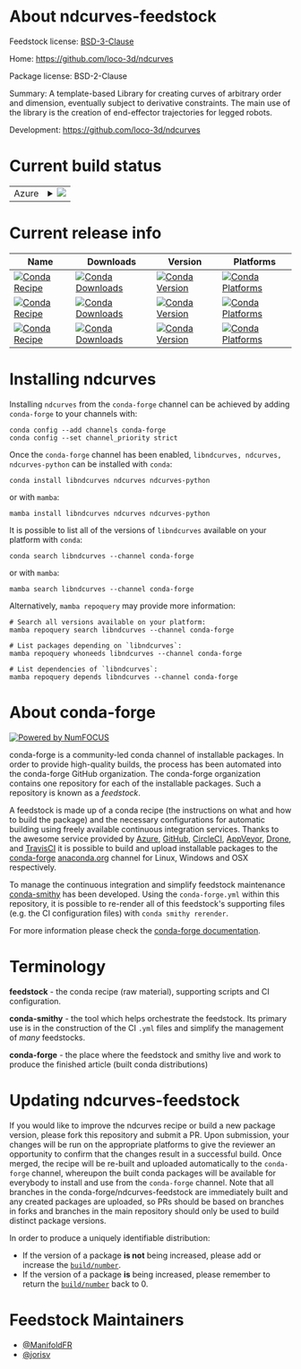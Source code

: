 About ndcurves-feedstock
========================

Feedstock license: [BSD-3-Clause](https://github.com/conda-forge/ndcurves-feedstock/blob/main/LICENSE.txt)

Home: https://github.com/loco-3d/ndcurves

Package license: BSD-2-Clause

Summary: A template-based Library for creating curves of arbitrary order and dimension,
eventually subject to derivative constraints.
The main use of the library is the creation of end-effector trajectories for legged robots.


Development: https://github.com/loco-3d/ndcurves

Current build status
====================


<table>
    
  <tr>
    <td>Azure</td>
    <td>
      <details>
        <summary>
          <a href="https://dev.azure.com/conda-forge/feedstock-builds/_build/latest?definitionId=24680&branchName=main">
            <img src="https://dev.azure.com/conda-forge/feedstock-builds/_apis/build/status/ndcurves-feedstock?branchName=main">
          </a>
        </summary>
        <table>
          <thead><tr><th>Variant</th><th>Status</th></tr></thead>
          <tbody><tr>
              <td>linux_64_python3.10.____cpython</td>
              <td>
                <a href="https://dev.azure.com/conda-forge/feedstock-builds/_build/latest?definitionId=24680&branchName=main">
                  <img src="https://dev.azure.com/conda-forge/feedstock-builds/_apis/build/status/ndcurves-feedstock?branchName=main&jobName=linux&configuration=linux%20linux_64_python3.10.____cpython" alt="variant">
                </a>
              </td>
            </tr><tr>
              <td>linux_64_python3.11.____cpython</td>
              <td>
                <a href="https://dev.azure.com/conda-forge/feedstock-builds/_build/latest?definitionId=24680&branchName=main">
                  <img src="https://dev.azure.com/conda-forge/feedstock-builds/_apis/build/status/ndcurves-feedstock?branchName=main&jobName=linux&configuration=linux%20linux_64_python3.11.____cpython" alt="variant">
                </a>
              </td>
            </tr><tr>
              <td>linux_64_python3.12.____cpython</td>
              <td>
                <a href="https://dev.azure.com/conda-forge/feedstock-builds/_build/latest?definitionId=24680&branchName=main">
                  <img src="https://dev.azure.com/conda-forge/feedstock-builds/_apis/build/status/ndcurves-feedstock?branchName=main&jobName=linux&configuration=linux%20linux_64_python3.12.____cpython" alt="variant">
                </a>
              </td>
            </tr><tr>
              <td>linux_64_python3.13.____cp313</td>
              <td>
                <a href="https://dev.azure.com/conda-forge/feedstock-builds/_build/latest?definitionId=24680&branchName=main">
                  <img src="https://dev.azure.com/conda-forge/feedstock-builds/_apis/build/status/ndcurves-feedstock?branchName=main&jobName=linux&configuration=linux%20linux_64_python3.13.____cp313" alt="variant">
                </a>
              </td>
            </tr><tr>
              <td>linux_64_python3.9.____cpython</td>
              <td>
                <a href="https://dev.azure.com/conda-forge/feedstock-builds/_build/latest?definitionId=24680&branchName=main">
                  <img src="https://dev.azure.com/conda-forge/feedstock-builds/_apis/build/status/ndcurves-feedstock?branchName=main&jobName=linux&configuration=linux%20linux_64_python3.9.____cpython" alt="variant">
                </a>
              </td>
            </tr><tr>
              <td>osx_64_python3.10.____cpython</td>
              <td>
                <a href="https://dev.azure.com/conda-forge/feedstock-builds/_build/latest?definitionId=24680&branchName=main">
                  <img src="https://dev.azure.com/conda-forge/feedstock-builds/_apis/build/status/ndcurves-feedstock?branchName=main&jobName=osx&configuration=osx%20osx_64_python3.10.____cpython" alt="variant">
                </a>
              </td>
            </tr><tr>
              <td>osx_64_python3.11.____cpython</td>
              <td>
                <a href="https://dev.azure.com/conda-forge/feedstock-builds/_build/latest?definitionId=24680&branchName=main">
                  <img src="https://dev.azure.com/conda-forge/feedstock-builds/_apis/build/status/ndcurves-feedstock?branchName=main&jobName=osx&configuration=osx%20osx_64_python3.11.____cpython" alt="variant">
                </a>
              </td>
            </tr><tr>
              <td>osx_64_python3.12.____cpython</td>
              <td>
                <a href="https://dev.azure.com/conda-forge/feedstock-builds/_build/latest?definitionId=24680&branchName=main">
                  <img src="https://dev.azure.com/conda-forge/feedstock-builds/_apis/build/status/ndcurves-feedstock?branchName=main&jobName=osx&configuration=osx%20osx_64_python3.12.____cpython" alt="variant">
                </a>
              </td>
            </tr><tr>
              <td>osx_64_python3.13.____cp313</td>
              <td>
                <a href="https://dev.azure.com/conda-forge/feedstock-builds/_build/latest?definitionId=24680&branchName=main">
                  <img src="https://dev.azure.com/conda-forge/feedstock-builds/_apis/build/status/ndcurves-feedstock?branchName=main&jobName=osx&configuration=osx%20osx_64_python3.13.____cp313" alt="variant">
                </a>
              </td>
            </tr><tr>
              <td>osx_64_python3.9.____cpython</td>
              <td>
                <a href="https://dev.azure.com/conda-forge/feedstock-builds/_build/latest?definitionId=24680&branchName=main">
                  <img src="https://dev.azure.com/conda-forge/feedstock-builds/_apis/build/status/ndcurves-feedstock?branchName=main&jobName=osx&configuration=osx%20osx_64_python3.9.____cpython" alt="variant">
                </a>
              </td>
            </tr><tr>
              <td>win_64_python3.10.____cpython</td>
              <td>
                <a href="https://dev.azure.com/conda-forge/feedstock-builds/_build/latest?definitionId=24680&branchName=main">
                  <img src="https://dev.azure.com/conda-forge/feedstock-builds/_apis/build/status/ndcurves-feedstock?branchName=main&jobName=win&configuration=win%20win_64_python3.10.____cpython" alt="variant">
                </a>
              </td>
            </tr><tr>
              <td>win_64_python3.11.____cpython</td>
              <td>
                <a href="https://dev.azure.com/conda-forge/feedstock-builds/_build/latest?definitionId=24680&branchName=main">
                  <img src="https://dev.azure.com/conda-forge/feedstock-builds/_apis/build/status/ndcurves-feedstock?branchName=main&jobName=win&configuration=win%20win_64_python3.11.____cpython" alt="variant">
                </a>
              </td>
            </tr><tr>
              <td>win_64_python3.12.____cpython</td>
              <td>
                <a href="https://dev.azure.com/conda-forge/feedstock-builds/_build/latest?definitionId=24680&branchName=main">
                  <img src="https://dev.azure.com/conda-forge/feedstock-builds/_apis/build/status/ndcurves-feedstock?branchName=main&jobName=win&configuration=win%20win_64_python3.12.____cpython" alt="variant">
                </a>
              </td>
            </tr><tr>
              <td>win_64_python3.13.____cp313</td>
              <td>
                <a href="https://dev.azure.com/conda-forge/feedstock-builds/_build/latest?definitionId=24680&branchName=main">
                  <img src="https://dev.azure.com/conda-forge/feedstock-builds/_apis/build/status/ndcurves-feedstock?branchName=main&jobName=win&configuration=win%20win_64_python3.13.____cp313" alt="variant">
                </a>
              </td>
            </tr><tr>
              <td>win_64_python3.9.____cpython</td>
              <td>
                <a href="https://dev.azure.com/conda-forge/feedstock-builds/_build/latest?definitionId=24680&branchName=main">
                  <img src="https://dev.azure.com/conda-forge/feedstock-builds/_apis/build/status/ndcurves-feedstock?branchName=main&jobName=win&configuration=win%20win_64_python3.9.____cpython" alt="variant">
                </a>
              </td>
            </tr>
          </tbody>
        </table>
      </details>
    </td>
  </tr>
</table>

Current release info
====================

| Name | Downloads | Version | Platforms |
| --- | --- | --- | --- |
| [![Conda Recipe](https://img.shields.io/badge/recipe-libndcurves-green.svg)](https://anaconda.org/conda-forge/libndcurves) | [![Conda Downloads](https://img.shields.io/conda/dn/conda-forge/libndcurves.svg)](https://anaconda.org/conda-forge/libndcurves) | [![Conda Version](https://img.shields.io/conda/vn/conda-forge/libndcurves.svg)](https://anaconda.org/conda-forge/libndcurves) | [![Conda Platforms](https://img.shields.io/conda/pn/conda-forge/libndcurves.svg)](https://anaconda.org/conda-forge/libndcurves) |
| [![Conda Recipe](https://img.shields.io/badge/recipe-ndcurves-green.svg)](https://anaconda.org/conda-forge/ndcurves) | [![Conda Downloads](https://img.shields.io/conda/dn/conda-forge/ndcurves.svg)](https://anaconda.org/conda-forge/ndcurves) | [![Conda Version](https://img.shields.io/conda/vn/conda-forge/ndcurves.svg)](https://anaconda.org/conda-forge/ndcurves) | [![Conda Platforms](https://img.shields.io/conda/pn/conda-forge/ndcurves.svg)](https://anaconda.org/conda-forge/ndcurves) |
| [![Conda Recipe](https://img.shields.io/badge/recipe-ndcurves--python-green.svg)](https://anaconda.org/conda-forge/ndcurves-python) | [![Conda Downloads](https://img.shields.io/conda/dn/conda-forge/ndcurves-python.svg)](https://anaconda.org/conda-forge/ndcurves-python) | [![Conda Version](https://img.shields.io/conda/vn/conda-forge/ndcurves-python.svg)](https://anaconda.org/conda-forge/ndcurves-python) | [![Conda Platforms](https://img.shields.io/conda/pn/conda-forge/ndcurves-python.svg)](https://anaconda.org/conda-forge/ndcurves-python) |

Installing ndcurves
===================

Installing `ndcurves` from the `conda-forge` channel can be achieved by adding `conda-forge` to your channels with:

```
conda config --add channels conda-forge
conda config --set channel_priority strict
```

Once the `conda-forge` channel has been enabled, `libndcurves, ndcurves, ndcurves-python` can be installed with `conda`:

```
conda install libndcurves ndcurves ndcurves-python
```

or with `mamba`:

```
mamba install libndcurves ndcurves ndcurves-python
```

It is possible to list all of the versions of `libndcurves` available on your platform with `conda`:

```
conda search libndcurves --channel conda-forge
```

or with `mamba`:

```
mamba search libndcurves --channel conda-forge
```

Alternatively, `mamba repoquery` may provide more information:

```
# Search all versions available on your platform:
mamba repoquery search libndcurves --channel conda-forge

# List packages depending on `libndcurves`:
mamba repoquery whoneeds libndcurves --channel conda-forge

# List dependencies of `libndcurves`:
mamba repoquery depends libndcurves --channel conda-forge
```


About conda-forge
=================

[![Powered by
NumFOCUS](https://img.shields.io/badge/powered%20by-NumFOCUS-orange.svg?style=flat&colorA=E1523D&colorB=007D8A)](https://numfocus.org)

conda-forge is a community-led conda channel of installable packages.
In order to provide high-quality builds, the process has been automated into the
conda-forge GitHub organization. The conda-forge organization contains one repository
for each of the installable packages. Such a repository is known as a *feedstock*.

A feedstock is made up of a conda recipe (the instructions on what and how to build
the package) and the necessary configurations for automatic building using freely
available continuous integration services. Thanks to the awesome service provided by
[Azure](https://azure.microsoft.com/en-us/services/devops/), [GitHub](https://github.com/),
[CircleCI](https://circleci.com/), [AppVeyor](https://www.appveyor.com/),
[Drone](https://cloud.drone.io/welcome), and [TravisCI](https://travis-ci.com/)
it is possible to build and upload installable packages to the
[conda-forge](https://anaconda.org/conda-forge) [anaconda.org](https://anaconda.org/)
channel for Linux, Windows and OSX respectively.

To manage the continuous integration and simplify feedstock maintenance
[conda-smithy](https://github.com/conda-forge/conda-smithy) has been developed.
Using the ``conda-forge.yml`` within this repository, it is possible to re-render all of
this feedstock's supporting files (e.g. the CI configuration files) with ``conda smithy rerender``.

For more information please check the [conda-forge documentation](https://conda-forge.org/docs/).

Terminology
===========

**feedstock** - the conda recipe (raw material), supporting scripts and CI configuration.

**conda-smithy** - the tool which helps orchestrate the feedstock.
                   Its primary use is in the construction of the CI ``.yml`` files
                   and simplify the management of *many* feedstocks.

**conda-forge** - the place where the feedstock and smithy live and work to
                  produce the finished article (built conda distributions)


Updating ndcurves-feedstock
===========================

If you would like to improve the ndcurves recipe or build a new
package version, please fork this repository and submit a PR. Upon submission,
your changes will be run on the appropriate platforms to give the reviewer an
opportunity to confirm that the changes result in a successful build. Once
merged, the recipe will be re-built and uploaded automatically to the
`conda-forge` channel, whereupon the built conda packages will be available for
everybody to install and use from the `conda-forge` channel.
Note that all branches in the conda-forge/ndcurves-feedstock are
immediately built and any created packages are uploaded, so PRs should be based
on branches in forks and branches in the main repository should only be used to
build distinct package versions.

In order to produce a uniquely identifiable distribution:
 * If the version of a package **is not** being increased, please add or increase
   the [``build/number``](https://docs.conda.io/projects/conda-build/en/latest/resources/define-metadata.html#build-number-and-string).
 * If the version of a package **is** being increased, please remember to return
   the [``build/number``](https://docs.conda.io/projects/conda-build/en/latest/resources/define-metadata.html#build-number-and-string)
   back to 0.

Feedstock Maintainers
=====================

* [@ManifoldFR](https://github.com/ManifoldFR/)
* [@jorisv](https://github.com/jorisv/)

